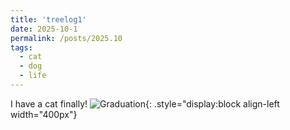 ```yaml
---
title: 'treelog1'
date: 2025-10-1
permalink: /posts/2025.10
tags:
  - cat
  - dog
  - life
---
```


I have a cat finally!
![Graduation](https://rengshu-li.github.io/academicpages/images/profile_1.png){: .style="display:block align-left width="400px"}

